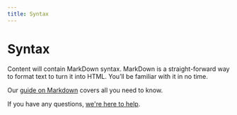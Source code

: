 ```yaml
---
title: Syntax
---
```

# Syntax

Content will contain MarkDown syntax. MarkDown is a straight-forward way to format text 
to turn it into HTML. You’ll be familiar with it in no time.

Our [guide on Markdown](/guides/markdown/) covers all you need to know.

If you have any questions, [we're here to help](https://discord.freesewing.org/).
